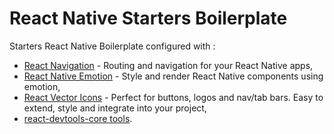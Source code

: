 # React Native Starters Boilerplate

Starters React Native Boilerplate configured with :
  - [React Navigation](https://github.com/react-navigation/react-navigation#readme) - Routing and navigation for your React Native apps,
  - [React Native Emotion](https://emotion.sh/docs/@emotion/native) - Style and render React Native components using emotion,
  - [React Vector Icons](https://github.com/oblador/react-native-vector-icons) - Perfect for buttons, logos and nav/tab bars. Easy to extend, style and integrate into your project,
  - [react-devtools-core tools](https://github.com/facebook/react#readme).
